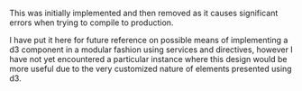 This was initially implemented and then removed as it causes
significant errors when trying to compile to production. 

I have put it here for future reference on possible means of implementing a d3 component
in a modular fashion using services and directives, however I have not yet encountered a particular 
instance where this design would be more useful due to the very customized nature of elements
presented using d3.

